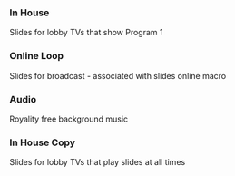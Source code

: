 ### In House

Slides for lobby TVs that show Program 1

### Online Loop

Slides for broadcast - associated with slides online macro

### Audio

Royality free background music

### In House Copy

Slides for lobby TVs that play slides at all times
